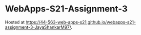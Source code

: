 # WebApps-S21-Assignment-3
Hosted at  https://44-563-web-apps-s21.github.io/webapps-s21-assignment-3-JayaShankarM97/.
